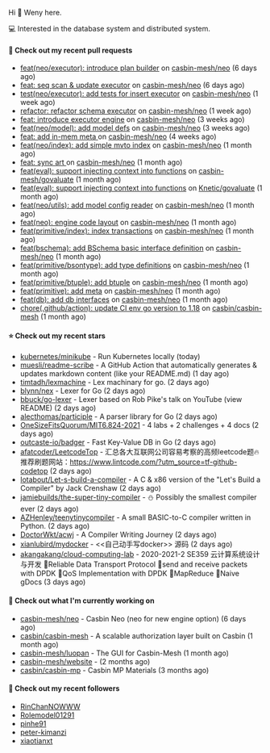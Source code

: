 Hi 👋 Weny here.

💻 Interested in the database system and distributed system.

#### 🔨 Check out my recent pull requests

- [feat(neo/executor): introduce plan builder](https://github.com/casbin-mesh/neo/pull/52) on [casbin-mesh/neo](https://github.com/casbin-mesh/neo) (6 days ago)
- [feat: seq scan &amp; update executor](https://github.com/casbin-mesh/neo/pull/49) on [casbin-mesh/neo](https://github.com/casbin-mesh/neo) (6 days ago)
- [test(neo/executor): add tests for insert executor](https://github.com/casbin-mesh/neo/pull/48) on [casbin-mesh/neo](https://github.com/casbin-mesh/neo) (1 week ago)
- [refactor: refactor schema executor](https://github.com/casbin-mesh/neo/pull/47) on [casbin-mesh/neo](https://github.com/casbin-mesh/neo) (1 week ago)
- [feat: introduce executor engine](https://github.com/casbin-mesh/neo/pull/43) on [casbin-mesh/neo](https://github.com/casbin-mesh/neo) (3 weeks ago)
- [feat(neo/model): add model defs](https://github.com/casbin-mesh/neo/pull/41) on [casbin-mesh/neo](https://github.com/casbin-mesh/neo) (3 weeks ago)
- [feat: add in-mem meta ](https://github.com/casbin-mesh/neo/pull/40) on [casbin-mesh/neo](https://github.com/casbin-mesh/neo) (4 weeks ago)
- [feat(neo/index): add simple mvto index](https://github.com/casbin-mesh/neo/pull/38) on [casbin-mesh/neo](https://github.com/casbin-mesh/neo) (1 month ago)
- [feat: sync art ](https://github.com/casbin-mesh/neo/pull/35) on [casbin-mesh/neo](https://github.com/casbin-mesh/neo) (1 month ago)
- [feat(eval): support injecting context into functions](https://github.com/casbin-mesh/govaluate/pull/1) on [casbin-mesh/govaluate](https://github.com/casbin-mesh/govaluate) (1 month ago)
- [feat(eval): support injecting context into functions](https://github.com/Knetic/govaluate/pull/163) on [Knetic/govaluate](https://github.com/Knetic/govaluate) (1 month ago)
- [feat(neo/utils): add model config reader](https://github.com/casbin-mesh/neo/pull/34) on [casbin-mesh/neo](https://github.com/casbin-mesh/neo) (1 month ago)
- [feat(neo): engine code layout](https://github.com/casbin-mesh/neo/pull/33) on [casbin-mesh/neo](https://github.com/casbin-mesh/neo) (1 month ago)
- [feat(primitive/index): index transactions](https://github.com/casbin-mesh/neo/pull/32) on [casbin-mesh/neo](https://github.com/casbin-mesh/neo) (1 month ago)
- [feat(bschema): add BSchema basic interface definition](https://github.com/casbin-mesh/neo/pull/31) on [casbin-mesh/neo](https://github.com/casbin-mesh/neo) (1 month ago)
- [feat(primitive/bsontype): add type definitions](https://github.com/casbin-mesh/neo/pull/30) on [casbin-mesh/neo](https://github.com/casbin-mesh/neo) (1 month ago)
- [feat(primitive/btuple): add btuple](https://github.com/casbin-mesh/neo/pull/29) on [casbin-mesh/neo](https://github.com/casbin-mesh/neo) (1 month ago)
- [feat(primitive): add meta](https://github.com/casbin-mesh/neo/pull/28) on [casbin-mesh/neo](https://github.com/casbin-mesh/neo) (1 month ago)
- [feat(db): add db interfaces](https://github.com/casbin-mesh/neo/pull/27) on [casbin-mesh/neo](https://github.com/casbin-mesh/neo) (1 month ago)
- [chore(.github/action): update CI env go version to 1.18](https://github.com/casbin/casbin-mesh/pull/61) on [casbin/casbin-mesh](https://github.com/casbin/casbin-mesh) (1 month ago)

#### ⭐ Check out my recent stars

- [kubernetes/minikube](https://github.com/kubernetes/minikube) - Run Kubernetes locally (today)
- [muesli/readme-scribe](https://github.com/muesli/readme-scribe) - A GitHub Action that automatically generates &amp; updates markdown content (like your README.md) (1 day ago)
- [timtadh/lexmachine](https://github.com/timtadh/lexmachine) - Lex machinary for go. (2 days ago)
- [blynn/nex](https://github.com/blynn/nex) - Lexer for Go (2 days ago)
- [bbuck/go-lexer](https://github.com/bbuck/go-lexer) - Lexer based on Rob Pike&#39;s talk on YouTube (view README) (2 days ago)
- [alecthomas/participle](https://github.com/alecthomas/participle) - A parser library for Go (2 days ago)
- [OneSizeFitsQuorum/MIT6.824-2021](https://github.com/OneSizeFitsQuorum/MIT6.824-2021) - 4 labs &#43; 2 challenges &#43; 4 docs (2 days ago)
- [outcaste-io/badger](https://github.com/outcaste-io/badger) - Fast Key-Value DB in Go (2 days ago)
- [afatcoder/LeetcodeTop](https://github.com/afatcoder/LeetcodeTop) - 汇总各大互联网公司容易考察的高频leetcode题🔥         推荐刷题网站：https://www.lintcode.com/?utm_source=tf-github-codetop (2 days ago)
- [lotabout/Let-s-build-a-compiler](https://github.com/lotabout/Let-s-build-a-compiler) - A C &amp; x86 version of the &#34;Let&#39;s Build a Compiler&#34; by Jack Crenshaw  (2 days ago)
- [jamiebuilds/the-super-tiny-compiler](https://github.com/jamiebuilds/the-super-tiny-compiler) - :snowman: Possibly the smallest compiler ever (2 days ago)
- [AZHenley/teenytinycompiler](https://github.com/AZHenley/teenytinycompiler) - A small BASIC-to-C compiler written in Python. (2 days ago)
- [DoctorWkt/acwj](https://github.com/DoctorWkt/acwj) - A Compiler Writing Journey (2 days ago)
- [xianlubird/mydocker](https://github.com/xianlubird/mydocker) - &lt;&lt;自己动手写docker&gt;&gt; 源码 (2 days ago)
- [akangakang/cloud-computing-lab](https://github.com/akangakang/cloud-computing-lab) - 2020-2021-2 SE359 云计算系统设计与开发 🍿Reliable Data Transport Protocol 🍟send and receive packets with DPDK 🍔QoS Implementation with DPDK 🥞MapReduce 🍕Naive gDocs (3 days ago)

#### 👷 Check out what I'm currently working on

- [casbin-mesh/neo](https://github.com/casbin-mesh/neo) - Casbin Neo (neo for new engine option) (6 days ago)
- [casbin/casbin-mesh](https://github.com/casbin/casbin-mesh) - A scalable authorization layer built on Casbin (1 month ago)
- [casbin-mesh/luopan](https://github.com/casbin-mesh/luopan) - The GUI for Casbin-Mesh (1 month ago)
- [casbin-mesh/website](https://github.com/casbin-mesh/website) -  (2 months ago)
- [casbin/casbin-mp](https://github.com/casbin/casbin-mp) - Casbin MP Materials (3 months ago)

#### 👯 Check out my recent followers

- [RinChanNOWWW](https://github.com/RinChanNOWWW)
- [Rolemodel01291](https://github.com/Rolemodel01291)
- [pinhe91](https://github.com/pinhe91)
- [peter-kimanzi](https://github.com/peter-kimanzi)
- [xiaotianxt](https://github.com/xiaotianxt)


